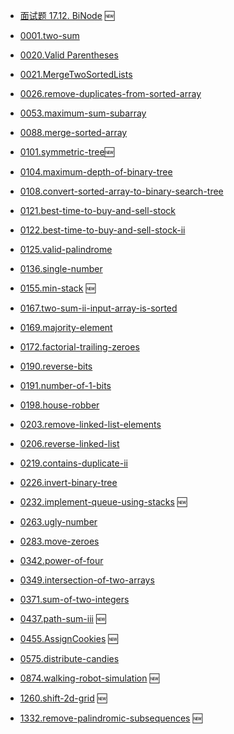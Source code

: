 - [面试题 17.12. BiNode](../problems/binode-lcci.md) 🆕

- [0001.two-sum](https://github.com/azl397985856/leetcode/blob/master/problems/1.two-sum.md)
- [0020.Valid Parentheses](../problems/20.valid-parentheses.md)
- [0021.MergeTwoSortedLists](../problems/21.merge-two-sorted-lists.md)
- [0026.remove-duplicates-from-sorted-array](../problems/26.remove-duplicates-from-sorted-array.md)
- [0053.maximum-sum-subarray](../problems/53.maximum-sum-subarray-cn.md)
- [0088.merge-sorted-array](../problems/88.merge-sorted-array.md)
- [0101.symmetric-tree](../problems/101.symmetric-tree.md)🆕
- [0104.maximum-depth-of-binary-tree](../problems/104.maximum-depth-of-binary-tree.md)
- [0108.convert-sorted-array-to-binary-search-tree](../problems/108.convert-sorted-array-to-binary-search-tree.md)
- [0121.best-time-to-buy-and-sell-stock](../problems/121.best-time-to-buy-and-sell-stock.md)
- [0122.best-time-to-buy-and-sell-stock-ii](../problems/122.best-time-to-buy-and-sell-stock-ii.md)
- [0125.valid-palindrome](../problems/125.valid-palindrome.md)
- [0136.single-number](../problems/136.single-number.md)
- [0155.min-stack](../problems/155.min-stack.md) 🆕
- [0167.two-sum-ii-input-array-is-sorted](../problems/167.two-sum-ii-input-array-is-sorted.md)
- [0169.majority-element](../problems/169.majority-element.md)
- [0172.factorial-trailing-zeroes](../problems/172.factorial-trailing-zeroes.md)
- [0190.reverse-bits](../problems/190.reverse-bits.md)
- [0191.number-of-1-bits](../problems/191.number-of-1-bits.md)
- [0198.house-robber](../problems/198.house-robber.md)
- [0203.remove-linked-list-elements](../problems/203.remove-linked-list-elements.md)
- [0206.reverse-linked-list](../problems/206.reverse-linked-list.md)
- [0219.contains-duplicate-ii](../problems/219.contains-duplicate-ii.md)
- [0226.invert-binary-tree](../problems/226.invert-binary-tree.md)
- [0232.implement-queue-using-stacks](../problems/232.implement-queue-using-stacks.md) 🆕
- [0263.ugly-number](../problems/263.ugly-number.md)
- [0283.move-zeroes](../problems/283.move-zeroes.md)
- [0342.power-of-four](../problems/342.power-of-four.md)
- [0349.intersection-of-two-arrays](../problems/349.intersection-of-two-arrays.md)
- [0371.sum-of-two-integers](../problems/371.sum-of-two-integers.md)
- [0437.path-sum-iii](../problems/437.path-sum-iii.md) 🆕
- [0455.AssignCookies](../problems/455.AssignCookies.md) 🆕
- [0575.distribute-candies](../problems/575.distribute-candies.md)
- [0874.walking-robot-simulation](../problems/874.walking-robot-simulation.md) 🆕
- [1260.shift-2d-grid](../problems/1260.shift-2d-grid.md) 🆕
- [1332.remove-palindromic-subsequences](../problems/1332.remove-palindromic-subsequences.md) 🆕

